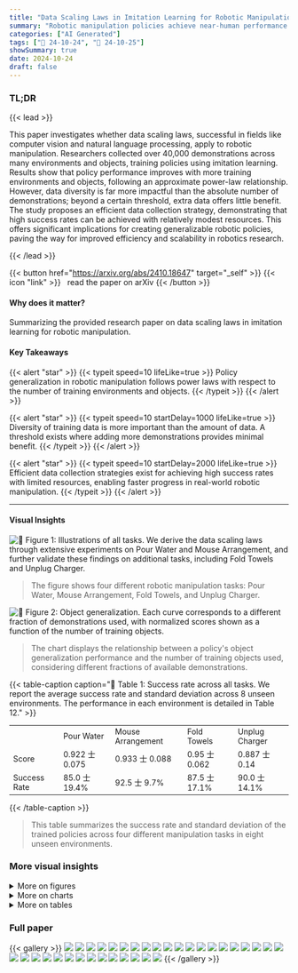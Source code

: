 ```yaml
---
title: "Data Scaling Laws in Imitation Learning for Robotic Manipulation"
summary: "Robotic manipulation policies achieve near-human performance using surprisingly little data when training with diverse environments and objects, demonstrating power-law scaling."
categories: ["AI Generated"]
tags: ["🔖 24-10-24", "🤗 24-10-25"]
showSummary: true
date: 2024-10-24
draft: false
---
```


### TL;DR


{{< lead >}}

This paper investigates whether data scaling laws, successful in fields like computer vision and natural language processing, apply to robotic manipulation.  Researchers collected over 40,000 demonstrations across many environments and objects, training policies using imitation learning.  Results show that policy performance improves with more training environments and objects, following an approximate power-law relationship. However, data diversity is far more impactful than the absolute number of demonstrations; beyond a certain threshold, extra data offers little benefit.  The study proposes an efficient data collection strategy, demonstrating that high success rates can be achieved with relatively modest resources.  This offers significant implications for creating generalizable robotic policies, paving the way for improved efficiency and scalability in robotics research.

{{< /lead >}}


{{< button href="https://arxiv.org/abs/2410.18647" target="_self" >}}
{{< icon "link" >}} &nbsp; read the paper on arXiv
{{< /button >}}

#### Why does it matter?
Summarizing the provided research paper on data scaling laws in imitation learning for robotic manipulation.
#### Key Takeaways

{{< alert "star" >}}
{{< typeit speed=10 lifeLike=true >}} Policy generalization in robotic manipulation follows power laws with respect to the number of training environments and objects. {{< /typeit >}}
{{< /alert >}}

{{< alert "star" >}}
{{< typeit speed=10 startDelay=1000 lifeLike=true >}} Diversity of training data is more important than the amount of data.  A threshold exists where adding more demonstrations provides minimal benefit. {{< /typeit >}}
{{< /alert >}}

{{< alert "star" >}}
{{< typeit speed=10 startDelay=2000 lifeLike=true >}} Efficient data collection strategies exist for achieving high success rates with limited resources, enabling faster progress in real-world robotic manipulation. {{< /typeit >}}
{{< /alert >}}

------
#### Visual Insights



![](figures/figures_2_0.png "🔼 Figure 1: Illustrations of all tasks. We derive the data scaling laws through extensive experiments on Pour Water and Mouse Arrangement, and further validate these findings on additional tasks, including Fold Towels and Unplug Charger.")

> The figure shows four different robotic manipulation tasks: Pour Water, Mouse Arrangement, Fold Towels, and Unplug Charger.





![](charts/charts_6_0.png "🔼 Figure 2: Object generalization. Each curve corresponds to a different fraction of demonstrations used, with normalized scores shown as a function of the number of training objects.")

> The chart displays the relationship between a policy's object generalization performance and the number of training objects used, considering different fractions of available demonstrations.





{{< table-caption caption="🔽 Table 1: Success rate across all tasks. We report the average success rate and standard deviation across 8 unseen environments. The performance in each environment is detailed in Table 12." >}}
<table id='5' style='font-size:14px'><tr><td></td><td>Pour Water</td><td>Mouse Arrangement</td><td>Fold Towels</td><td>Unplug Charger</td></tr><tr><td>Score</td><td>0.922 士 0.075</td><td>0.933 士 0.088</td><td>0.95 士 0.062</td><td>0.887 士 0.14</td></tr><tr><td>Success Rate</td><td>85.0 士 19.4%</td><td>92.5 士 9.7%</td><td>87.5 士 17.1%</td><td>90.0 士 14.1%</td></tr></table>{{< /table-caption >}}

> This table summarizes the success rate and standard deviation of the trained policies across four different manipulation tasks in eight unseen environments.



### More visual insights

<details>
<summary>More on figures
</summary>


![](figures/figures_16_0.png "🔼 Figure 12: Testing environments. These 8 environments are not included in the training data and are used across all tasks.")

> The figure shows eight unseen testing environments used to evaluate the generalization capabilities of the robotic policies across all four manipulation tasks.


![](figures/figures_16_1.png "🔼 Figure 12: Testing environments. These 8 environments are not included in the training data and are used across all tasks.")

> The figure shows eight unseen testing environments used to evaluate the generalization performance of the trained policies across all four tasks.


![](figures/figures_17_0.png "🔼 Figure 8: Training environments for Pour Water. We sample 12 environments from our collected training data. See Appendix D.1 for task details.")

> The figure shows 12 different environments used for training a robot to pour water.


![](figures/figures_17_1.png "🔼 Figure 8: Training environments for Pour Water. We sample 12 environments from our collected training data. See Appendix D.1 for task details.")

> The figure shows 12 different training environments used for the Pour Water task in the robotic manipulation experiment.


![](figures/figures_17_2.png "🔼 Figure 12: Testing environments. These 8 environments are not included in the training data and are used across all tasks.")

> The figure shows eight unseen testing environments used to evaluate the generalization performance of the robotic manipulation policies.


![](figures/figures_18_0.png "🔼 Figure 13: Objects for Pour Water. All of our experiments include a total of 64 training bottles and mugs, as well as 16 unseen testing bottles and mugs.")

> The figure shows the 64 training and 16 testing objects used in the Pour Water task of the robotic manipulation experiment.


![](figures/figures_19_0.png "🔼 Figure 14: Objects for Mouse Arrangement. All of our experiments include a total of 64 training mice and mouse pads, as well as 16 unseen testing mice and mouse pads.")

> The figure shows the 64 training and 16 testing mouse and mousepad pairs used in the experiments.


![](figures/figures_20_0.png "🔼 Figure 15: Objects for Fold Towels. All of our experiments include a total of 32 training towels, as well as 16 unseen testing towels.")

> The figure shows the 32 training towels and 16 unseen testing towels used in the Fold Towels task.


![](figures/figures_21_0.png "🔼 Figure 16: Objects for Unplug Charger. All of our experiments include a total of 32 training chargers and power strips, as well as 16 unseen testing chargers and power strips.")

> The figure shows the 32 training objects and 16 testing objects used for the Unplug Charger task in the experiment.


![](figures/figures_29_0.png "🔼 Figure 18: UMI hand-held grippers. We do not install side mirrors on the grippers.")

> The figure shows four UMI hand-held grippers used in the data collection process of the paper.


![](figures/figures_29_1.png "🔼 Figure 19: Deployment hardware setup.")

> The figure shows the hardware setup used for the robotic manipulation experiments, including the robot arm, gripper, camera, and power supply.


</details>



<details>
<summary>More on charts
</summary>


![](charts/charts_6_1.png "🔼 Figure 2: Object generalization. Each curve corresponds to a different fraction of demonstrations used, with normalized scores shown as a function of the number of training objects.")

> The chart displays how a policy's ability to generalize to unseen objects changes as the number of training objects and the fraction of demonstrations used increases.


![](charts/charts_7_0.png "🔼 Figure 4: Generlization across environments and objects. Each curve corresponds to a different fraction of demonstrations used, with normalized scores shown as a function of the number of training environment-object pairs.")

> The chart displays the relationship between a policy's generalization ability and the number of training environment-object pairs, considering different fractions of used demonstrations.


![](charts/charts_7_1.png "🔼 Figure 5: Power-law relationship. Dashed lines represent power-law fits, with the equations provided in the legend. All axes are shown on a logarithmic scale. The correlation coefficient r indicates a power-law relationship between the policy generalization ability and the number of objects, environments, and environment-object pairs. See Appendix G.1 for data scaling laws on MSE.")

> The chart displays the power-law relationships between the policy's generalization ability and the number of training objects, environments, and environment-object pairs, showing how generalization scales approximately as a power law with the number of training instances across different data dimensions.


![](charts/charts_8_0.png "🔼 Figure 6: Multiple objects per environment. Brighter colors indicate higher normalized scores.")

> The heatmap visualizes how the policy's normalized scores vary depending on the number of environments and the number of objects per environment.


![](charts/charts_9_0.png "🔼 Figure 7: Number of demonstrations. Left: In the setting where we collect the maximum number of demonstrations, we examine whether the policy's performance follows a power-law relationship with the total number of demonstrations. The correlation coefficients for Pour Water and Mouse Arrangement are -0.62 and -0.79, respectively, suggesting only a weak power-law relationship. Right: For varying environment-object pairs, the policy performance increases with the total number of demonstrations at first, and then reaches saturation.")

> The chart displays the relationship between the number of demonstrations and the policy's performance for object and environment generalization, showing saturation after a certain number of demonstrations.


![](charts/charts_27_0.png "🔼 Figure 17: Comparison between normalized score and MSE. Left: In the object generalization experiment, the inverse correlation between MSE and normalized score is weak. Right: In the generalization experiment across both environments and objects, the inverse correlation between MSE and normalized score is very strong. Correlation coefficients (Pearson's r and Spearman's ρ) are shown in the bottom right.")

> The chart compares two evaluation metrics, normalized score and MSE, for evaluating the generalization performance of robot policies in object generalization and generalization across both environments and objects, revealing the strength of correlation between them.


![](charts/charts_30_0.png "🔼 Figure 20: Data scaling laws on MSE. Dashed lines represent power-law fits, with the equations provided in the legend. All axes are shown on a logarithmic scale.")

> The chart shows the relationship between the mean squared error (MSE) and the number of training objects, environments, and environment-object pairs.


![](charts/charts_31_0.png "🔼 Figure 21: Object generalization. Each curve corresponds to a different total numbers of demonstrations used, with normalized scores shown as a function of the number of training objects.")

> The chart displays the normalized scores of object generalization for Pour Water and Mouse Arrangement tasks, showing how performance varies with different numbers of training objects and data usage.


![](charts/charts_31_1.png "🔼 Figure 21: Object generalization. Each curve corresponds to a different total numbers of demonstrations used, with normalized scores shown as a function of the number of training objects.")

> The chart displays the object generalization performance of the policies trained with varying amounts of data (2x, 4x, 8x, 16x, and 32x demonstrations) in relation to the number of training objects.


![](charts/charts_31_2.png "🔼 Figure 23: Generalization across environments and objects. Each curve corresponds to a different total numbers of demonstrations used, with normalized scores shown as a function of the number of training environment-object pairs.")

> The chart displays how the policy's generalization ability across environments and objects improves with increasing number of training environment-object pairs while keeping the total number of demonstrations relatively constant.


</details>



<details>
<summary>More on tables
</summary>


{{< table-caption caption="🔽 Table 2: Model related experiments on Pour Water. The entries marked in gray are the same, which specify the default settings: the visual encoder is a fully fine-tuned ViT-L/14 model pre-trained with DINOv2, while the action diffusion model employs a base-size 1D CNN U-Net." >}}
<table id='1' style='font-size:14px'><tr><td>Case</td><td>Score</td><td></td><td></td></tr><tr><td>DINOv2 ViT-L/14</td><td>0.90</td><td>Case</td><td>Score</td></tr><tr><td>LfS ViT-L/14</td><td>0.03</td><td>DINOv2 ViT-S/14</td><td>0.66</td></tr><tr><td>frozen DINOv2</td><td>0.00</td><td>DINOv2 ViT-B/14</td><td>0.81</td></tr><tr><td>LoRA DINOv2</td><td>0.72</td><td>DINOv2 ViT-L/14</td><td>0.90</td></tr></table>{{< /table-caption >}}

> The table shows the results of model-related experiments on the Pour Water task, comparing different training strategies, visual encoder sizes, and action diffusion model sizes.


{{< table-caption caption="🔽 Table 2: Model related experiments on Pour Water. The entries marked in gray are the same, which specify the default settings: the visual encoder is a fully fine-tuned ViT-L/14 model pre-trained with DINOv2, while the action diffusion model employs a base-size 1D CNN U-Net." >}}
<br><table id='2' style='font-size:14px'><tr><td>Case</td><td>Score</td></tr><tr><td>small U-Net</td><td>0.88</td></tr><tr><td>base U-Net</td><td>0.90</td></tr><tr><td>large U-Net</td><td>0.83</td></tr></table>{{< /table-caption >}}

> The table presents the results of experiments on the Pour Water task, comparing the performance of different model sizes and training strategies for the visual encoder and action diffusion model.


{{< table-caption caption="🔽 Table 3: A default set of hyper-parameters." >}}
<table id='5' style='font-size:14px'><tr><td>Config</td><td>Value</td></tr><tr><td>Image observation horizon</td><td>3 (Pour Water, Unplug Charger), 2 (other tasks)</td></tr><tr><td>Proprioception observation horizon</td><td>3 (Pour Water, Unplug Charger), 2 (other tasks)</td></tr><tr><td>Action horizon</td><td>16</td></tr><tr><td>Observation resolution</td><td>224x224</td></tr><tr><td>Environment frequency</td><td>5</td></tr><tr><td>Optimizer</td><td>AdamW</td></tr><tr><td>Optimizer momentum</td><td>B1, B2 = 0.95, 0.999</td></tr><tr><td>Learning rate for action diffusion model</td><td>3e-4</td></tr><tr><td>Learning rate for visual encoder</td><td>3e-5</td></tr><tr><td>Learning rate schedule</td><td>cosine decay</td></tr><tr><td>Batch size</td><td>256</td></tr><tr><td>Inference denoising iterations</td><td>16</td></tr><tr><td>Temporal ensemble steps</td><td>8</td></tr><tr><td>Temporal ensemble adaptation rate</td><td>-0.01</td></tr></table>{{< /table-caption >}}

> This table lists the default hyperparameters used in the policy training process, specifying values for image observation horizon, proprioception observation horizon, action horizon, observation resolution, environment frequency, optimizer, optimizer momentum, learning rate for action diffusion model, learning rate for visual encoder, learning rate schedule, batch size, inference denoising iterations, temporal ensemble steps, and temporal ensemble adaptation rate.


{{< table-caption caption="🔽 Table 5: Environment generalization on Pour Water. Normalizing these scores by dividing them by 9 yields the results shown in Fig. 3." >}}
<table id='5' style='font-size:14px'><tr><td>Usage</td><td rowspan="2">3.125%</td><td rowspan="2">6.25%</td><td rowspan="2">12.5%</td><td rowspan="2">25%</td><td rowspan="2">50%</td><td rowspan="2">100%</td></tr><tr><td>#Envs</td></tr><tr><td>1</td><td></td><td></td><td></td><td></td><td></td><td>1.3</td></tr><tr><td>2</td><td></td><td></td><td></td><td></td><td>2.85</td><td>3.325</td></tr><tr><td>4</td><td></td><td></td><td></td><td>2.55</td><td>4.3</td><td>4.475</td></tr><tr><td>8</td><td></td><td></td><td>3.925</td><td>6.1</td><td>6.575</td><td>6.2</td></tr><tr><td>16</td><td></td><td>4.15</td><td>6.2</td><td>6.525</td><td>7.85</td><td>8</td></tr><tr><td>32</td><td>3.475</td><td>6.55</td><td>7.2</td><td>8.65</td><td>8.75</td><td>8.6</td></tr></table>{{< /table-caption >}}

> Table 5 shows the results of the environment generalization experiment on the Pour Water task, presenting the normalized scores as a function of the number of training environments and the fraction of demonstrations used.


{{< table-caption caption="🔽 Table 7: Number of demonstrations on Pour Water. Normalizing these scores by dividing them by 9 yields the results shown in Fig. 7." >}}
<table id='9' style='font-size:14px'><tr><td>#Demos</td><td>64</td><td>100</td><td>200</td><td>400</td><td>800</td><td>1600</td><td>3200</td><td>6400</td></tr><tr><td>Score</td><td>4.35</td><td>6.15</td><td>6.875</td><td>7.025</td><td>6.975</td><td>7.2</td><td>7.125</td><td>6.525</td></tr></table>{{< /table-caption >}}

> The table shows the raw test scores before normalization for the Pour Water task, varying the number of demonstrations used for training.


{{< table-caption caption="🔽 Table 9: Environment generalization on Mouse Arrangement. Normalizing these scores by dividing them by 6 yields the results shown in Fig. 3." >}}
<table id='3' style='font-size:14px'><tr><td>Usage</td><td>3.125%</td><td>6.25%</td><td>12.5%</td><td>25%</td><td>50%</td><td>100%</td></tr><tr><td>#Envs 1</td><td></td><td></td><td></td><td></td><td></td><td>1.3</td></tr><tr><td>2</td><td></td><td></td><td></td><td></td><td>1.975</td><td>2.475</td></tr><tr><td>4</td><td></td><td></td><td></td><td>1.8</td><td>3.3</td><td>3.625</td></tr><tr><td>8</td><td></td><td></td><td>2.075</td><td>2.5</td><td>3.2</td><td>3.6</td></tr><tr><td>16</td><td></td><td>1.525</td><td>3.65</td><td>3.8</td><td>4.375</td><td>4.45</td></tr><tr><td>32</td><td>2.725</td><td>3.325</td><td>3.9</td><td>4.7</td><td>5.125</td><td>5.2</td></tr></table>{{< /table-caption >}}

> Table 9 shows the results of the environment generalization experiment on the Mouse Arrangement task, where the normalized scores are obtained by dividing the raw scores by 6.


{{< table-caption caption="🔽 Table 6: Generlization across environments and objects on Pour Water. Normalizing these scores by dividing them by 9 yields the results shown in Fig. 4." >}}
<table id='5' style='font-size:14px'><tr><td>Usage</td><td>3.125%</td><td>6.25%</td><td>12.5%</td><td>25%</td><td>50%</td><td>100%</td></tr><tr><td>#Pairs 1</td><td></td><td></td><td></td><td></td><td></td><td>0.75</td></tr><tr><td>2</td><td></td><td></td><td></td><td></td><td>0.975</td><td>0.875</td></tr><tr><td>4</td><td></td><td></td><td></td><td>1.8</td><td>2.3</td><td>2.325</td></tr><tr><td>8</td><td></td><td></td><td>2.425</td><td>3.725</td><td>3.425</td><td>3.35</td></tr><tr><td>16</td><td></td><td>3.375</td><td>4.925</td><td>4.5</td><td>5.05</td><td>4.75</td></tr><tr><td>32</td><td>4.225</td><td>4.225</td><td>5.075</td><td>5.2</td><td>5.6</td><td>5.525</td></tr></table>{{< /table-caption >}}

> Table 6 presents the normalized scores for Pour Water experiments evaluating generalization across both environments and objects, showing the impact of different fractions of demonstrations.


{{< table-caption caption="🔽 Table 11: Number of demonstrations on Mouse Arrangement. Normalizing these scores by dividing them by 6 yields the results shown in Fig. 7." >}}
<table id='7' style='font-size:14px'><tr><td>#Demos</td><td>64</td><td>100</td><td>200</td><td>400</td><td>800</td><td>1600</td><td>3200</td><td>6400</td></tr><tr><td>Score</td><td>1.725</td><td>3.025</td><td>3.3</td><td>3.775</td><td>3.975</td><td>3.8</td><td>3.875</td><td>3.8</td></tr></table>{{< /table-caption >}}

> Table 11 shows the normalized scores for the Mouse Arrangement task based on varying numbers of demonstrations.


{{< table-caption caption="🔽 Table 12: Success rate across all tasks. For each task, we report the success rate in each evaluation environment." >}}
<table id='3' style='font-size:14px'><tr><td></td><td colspan="8">Environment ID</td><td></td></tr><tr><td>Task</td><td>1</td><td>2</td><td>3</td><td>4</td><td>5</td><td>6</td><td>7</td><td>8</td><td>Mean</td></tr><tr><td>Pour Water</td><td>80%</td><td>40%</td><td>100%</td><td>80%</td><td>100%</td><td>100%</td><td>80%</td><td>100%</td><td>85%</td></tr><tr><td>Mouse Arrangement</td><td>100%</td><td>80%</td><td>100%</td><td>100%</td><td>80%</td><td>80%</td><td>100%</td><td>100%</td><td>92.5%</td></tr><tr><td>Fold Towels</td><td>100%</td><td>100%</td><td>60%</td><td>100%</td><td>100%</td><td>60%</td><td>100%</td><td>80%</td><td>87.5%</td></tr><tr><td>Unplug Charger</td><td>80%</td><td>60%</td><td>100%</td><td>100%</td><td>100%</td><td>80%</td><td>100%</td><td>100%</td><td>90%</td></tr></table>{{< /table-caption >}}

> This table presents the success rates of the policies trained across 32 environment-object pairs for four different manipulation tasks, showing the performance in each of eight unseen evaluation environments.


</details>


### Full paper

{{< gallery >}}
<img src="paper_images/1.png" class="grid-w50 md:grid-w33 xl:grid-w25" />
<img src="paper_images/2.png" class="grid-w50 md:grid-w33 xl:grid-w25" />
<img src="paper_images/3.png" class="grid-w50 md:grid-w33 xl:grid-w25" />
<img src="paper_images/4.png" class="grid-w50 md:grid-w33 xl:grid-w25" />
<img src="paper_images/5.png" class="grid-w50 md:grid-w33 xl:grid-w25" />
<img src="paper_images/6.png" class="grid-w50 md:grid-w33 xl:grid-w25" />
<img src="paper_images/7.png" class="grid-w50 md:grid-w33 xl:grid-w25" />
<img src="paper_images/8.png" class="grid-w50 md:grid-w33 xl:grid-w25" />
<img src="paper_images/9.png" class="grid-w50 md:grid-w33 xl:grid-w25" />
<img src="paper_images/10.png" class="grid-w50 md:grid-w33 xl:grid-w25" />
<img src="paper_images/11.png" class="grid-w50 md:grid-w33 xl:grid-w25" />
<img src="paper_images/12.png" class="grid-w50 md:grid-w33 xl:grid-w25" />
<img src="paper_images/13.png" class="grid-w50 md:grid-w33 xl:grid-w25" />
<img src="paper_images/14.png" class="grid-w50 md:grid-w33 xl:grid-w25" />
<img src="paper_images/15.png" class="grid-w50 md:grid-w33 xl:grid-w25" />
<img src="paper_images/16.png" class="grid-w50 md:grid-w33 xl:grid-w25" />
<img src="paper_images/17.png" class="grid-w50 md:grid-w33 xl:grid-w25" />
<img src="paper_images/18.png" class="grid-w50 md:grid-w33 xl:grid-w25" />
<img src="paper_images/19.png" class="grid-w50 md:grid-w33 xl:grid-w25" />
<img src="paper_images/20.png" class="grid-w50 md:grid-w33 xl:grid-w25" />
<img src="paper_images/21.png" class="grid-w50 md:grid-w33 xl:grid-w25" />
<img src="paper_images/22.png" class="grid-w50 md:grid-w33 xl:grid-w25" />
<img src="paper_images/23.png" class="grid-w50 md:grid-w33 xl:grid-w25" />
<img src="paper_images/24.png" class="grid-w50 md:grid-w33 xl:grid-w25" />
<img src="paper_images/25.png" class="grid-w50 md:grid-w33 xl:grid-w25" />
<img src="paper_images/26.png" class="grid-w50 md:grid-w33 xl:grid-w25" />
<img src="paper_images/27.png" class="grid-w50 md:grid-w33 xl:grid-w25" />
<img src="paper_images/28.png" class="grid-w50 md:grid-w33 xl:grid-w25" />
<img src="paper_images/29.png" class="grid-w50 md:grid-w33 xl:grid-w25" />
<img src="paper_images/30.png" class="grid-w50 md:grid-w33 xl:grid-w25" />
<img src="paper_images/31.png" class="grid-w50 md:grid-w33 xl:grid-w25" />
<img src="paper_images/32.png" class="grid-w50 md:grid-w33 xl:grid-w25" />
<img src="paper_images/33.png" class="grid-w50 md:grid-w33 xl:grid-w25" />
<img src="paper_images/34.png" class="grid-w50 md:grid-w33 xl:grid-w25" />
{{< /gallery >}}